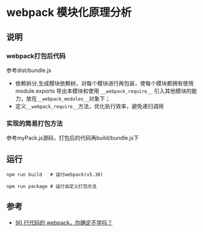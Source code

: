 # webpack 模块化原理分析

## 说明

### webpack打包后代码
参考dist/bundle.js  

- 依赖拆分,生成模块依赖树，对每个模块进行再包装，使每个模块都拥有使用 module.exports 导出本模块和使用 `__webpack_require__` 引入其他模块的能力，放在`__webpack_modules__`对象下；  
- 定义`__webpack_require__`方法，优化执行效率，避免递归调用

### 实现的简易打包方法

参考myPack.js源码，打包后的代码再build/bundle.js下

## 运行

    npm run build   # 运行webpack(v5.38)

    npm run package # 运行自定义打包方法

## 参考

- [90 行代码的 webpack，你确定不学吗？](https://mp.weixin.qq.com/s/ZJBwPp64TKMl230SKxHluA)